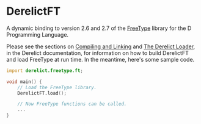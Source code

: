 DerelictFT
==========

A dynamic binding to version 2.6 and 2.7 of the [FreeType][1] library for the D Programming Language.

Please see the sections on [Compiling and Linking][2] and [The Derelict Loader][3], in the Derelict documentation, for information on how to build DerelictFT and load FreeType at run time. In the meantime, here's some sample code.

```D
import derelict.freetype.ft;

void main() {
    // Load the FreeType library.
    DerelictFT.load();

    // Now FreeType functions can be called.
    ...
}
```

[1]: http://freetype.org/
[2]: http://derelictorg.github.io/building/overview/
[3]: http://derelictorg.github.io/loading/loader/